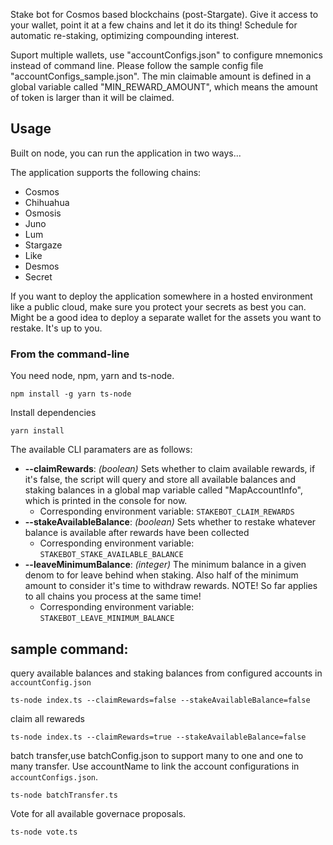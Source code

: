 Stake bot for Cosmos based blockchains (post-Stargate). Give it access to your wallet, point it at a few chains and let it do its thing! Schedule for automatic re-staking, optimizing compounding interest.

Suport multiple wallets, use "accountConfigs.json" to configure mnemonics instead of command line. Please follow the sample config file "accountConfigs_sample.json". The min claimable amount is defined in a global variable called "MIN_REWARD_AMOUNT", which means the amount of token is larger than it will be claimed.

## Usage
Built on node, you can run the application in two ways...

The application supports the following chains:

* Cosmos
* Chihuahua
* Osmosis
* Juno
* Lum
* Stargaze
* Like
* Desmos
* Secret

If you want to deploy the application somewhere in a hosted environment like a public cloud, make sure you protect your secrets as best you can. Might be a good idea to deploy a separate wallet for the assets you want to restake. It's up to you. 

### From the command-line

You need node, npm, yarn and ts-node. 

`npm install -g yarn ts-node`

Install dependencies

`yarn install`


The available CLI paramaters are as follows:

* **--claimRewards**: *(boolean)* Sets whether to claim available rewards, if it's false, the script will query and store all available balances and staking balances in a global map variable called "MapAccountInfo", which is printed in the console for now.
  * Corresponding environment variable: `STAKEBOT_CLAIM_REWARDS`
* **--stakeAvailableBalance**: *(boolean)* Sets whether to restake whatever balance is available after rewards have been collected
  * Corresponding environment variable: `STAKEBOT_STAKE_AVAILABLE_BALANCE`
* **--leaveMinimumBalance**: *(integer)* The minimum balance in a given denom to for leave behind when staking. Also half of the minimum amount to consider it's time to withdraw rewards. NOTE! So far applies to all chains you process at the same time!
  * Corresponding environment variable: `STAKEBOT_LEAVE_MINIMUM_BALANCE`


## sample command:

query available balances and staking balances from configured accounts in `accountConfig.json`

`ts-node index.ts --claimRewards=false --stakeAvailableBalance=false`

claim all rewareds

`ts-node index.ts --claimRewards=true --stakeAvailableBalance=false`

batch transfer,use batchConfig.json to support many to one and one to many transfer. Use accountName to link the account configurations in `accountConfigs.json`.

`ts-node batchTransfer.ts`

Vote for all available governace proposals.

`ts-node vote.ts`

